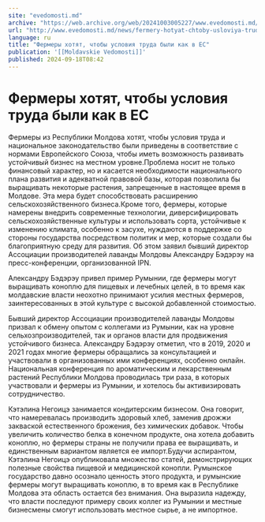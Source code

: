 ```yaml
---
site: "evedomosti.md"
archive: "https://web.archive.org/web/20241003005227/www.evedomosti.md/news/fermery-hotyat-chtoby-usloviya-truda-byli-kak-v-es"
url: "http://www.evedomosti.md/news/fermery-hotyat-chtoby-usloviya-truda-byli-kak-v-es"
language: ru
title: "Фермеры хотят, чтобы условия труда были как в ЕС"
publication: '[[Moldavskie Vedomosti]]'
published: 2024-09-18T08:42
---
```


# Фермеры хотят, чтобы условия труда были как в ЕС

Фермеры из Республики Молдова хотят, чтобы условия труда и национальное законодательство были приведены в соответствие с нормами Европейского Союза, чтобы иметь возможность развивать устойчивый бизнес на местном уровне.Проблема носит не только финансовый характер, но и касается необходимости национального плана развития и адекватной правовой базы, которая позволила бы выращивать некоторые растения, запрещенные в настоящее время в Молдове. Эта мера будет способствовать расширению сельскохозяйственного бизнеса.Кроме того, фермеры, которые намерены внедрить современные технологии, диверсифицировать сельскохозяйственные культуры и использовать сорта, устойчивые к изменению климата, особенно к засухе, нуждаются в поддержке со стороны государства посредством политик и мер, которые создали бы благоприятную среду для развития. Об этом заявил бывший директор Ассоциации производителей лаванды Молдовы Александру Бэдэрэу на пресс-конференции, организованной IPN.

Александру Бэдэрэу привел пример Румынии, где фермеры могут выращивать коноплю для пищевых и лечебных целей, в то время как молдавские власти неохотно принимают усилия местных фермеров, заинтересованных в этой культуре с высокой добавленной стоимостью.

Бывший директор Ассоциации производителей лаванды Молдовы призвал к обмену опытом с коллегами из Румынии, как на уровне сельхозпроизводителей, так и органов власти для продвижения устойчивого бизнеса. Александру Бэдэрэу отметил, что в 2019, 2020 и 2021 годах многие фермеры обращались за консультацией и участвовали в организованных ими конференциях, особенно онлайн. Национальная конференция по ароматическим и лекарственным растений Республики Молдова проводилась три раза, в которых участвовали и фермеры из Румынии, и хотелось бы активизировать сотрудничество.

Кэтэлина Негоицэ занимается кондитерским бизнесом. Она говорит, что намеревалась производить здоровый хлеб, заменив дрожжи закваской естественного брожения, без химических добавок. Чтобы увеличить количество белка в конечном продукте, она хотела добавить коноплю, но фермеры страны не получили права ее выращивать, и единственным вариантом является ее импорт.Будучи аспирантом, Кэтэлина Негоицэ опубликовала множество статей, демонстрирующих полезные свойства пищевой и медицинской конопли. Румынское государство давно осознало ценность этого продукта, и румынские фермеры могут выращивать коноплю, в то время как в Республике Молдова эта область остается без внимания. Она выразила надежду, что власти последуют примеру своих коллег из Румынии и местные бизнесмены смогут использовать местное сырье, а не импортное.